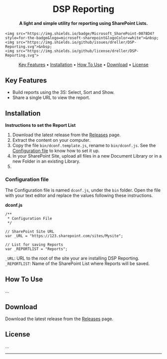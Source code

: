 <h1 align="center">
DSP Reporting
</h1>
<h4 align="center">A light and simple utility for reporting using SharePoint Lists.</h4>

<p align="center">

    <img src="https://img.shields.io/badge/Microsoft_SharePoint-0078D4?style=for-the-badge&logo=microsoft-sharepoint&logoColor=white">&nbsp;
    <img src="https://img.shields.io/github/issues/dreller/DSP-Reporting.svg">&nbsp;
    <img src="https://img.shields.io/github/license/dreller/DSP-Reporting.svg">

</p>

<p align="center">
  <a href="#key-features">Key Features</a> •
  <a href="#installation">Installation</a> •
  <a href="#how-to-use">How To Use</a> •
  <a href="#download">Download</a> •
  <a href="#license">License</a>
</p>


## Key Features

- Build reports using the 3S: Select, Sort and Show.
- Share a single URL to view the report.

## Installation

**Instructions to set the Report List**

1. Download the latest release from the [Releases](https://github.com/Dreller/DSP-Reporting/releases) page.
1. Extract the content on your computer.
1. Copy the file `bin/dconf.template.js`, rename to `bin/dconf.js`.  See the [Configuration file](configuration-file) to know how to set it up.
1. In your SharePoint Site, upload all files in a new Document Library or in a new Folder in an existing Library.
1. 

### Configuration file

The Configuration file is named `dconf.js`, under the `bin` folder.
Open the file with your text editor and replace the values following these instructions.

**dconf.js**
```
/**
 * Configuration File
 */

// SharePoint Site URL
var _URL = "https://123.sharepoint.com/sites/Mysite";

// List for saving Reports
var _REPORTLIST = "Reports";
```

`_URL`: URL to the root of the site your are installing DSP Reporting.
`_REPORTLIST`: Name of the SharePoint List where Reports will be saved.


## How To Use

...


## Download

Download the latest release from the [Releases](https://github.com/Dreller/DSP-Reporting/releases) page.



## License

...


---